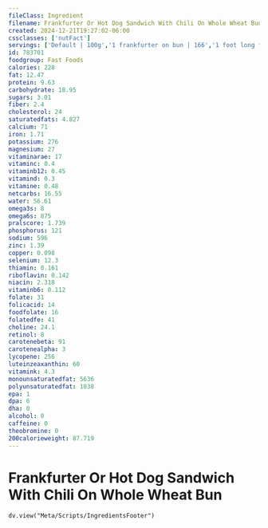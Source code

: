 ```yaml
---
fileClass: Ingredient
filename: Frankfurter Or Hot Dog Sandwich With Chili On Whole Wheat Bun
created: 2024-12-21T19:27:02-06:00
cssclasses: ['nutFact']
servings: ['Default | 100g','1 frankfurter on bun | 166','1 foot long frankfurter on bun | 269']
id: 783701
foodgroup: Fast Foods
calories: 228
fat: 12.47
protein: 9.63
carbohydrate: 18.95
sugars: 3.01
fiber: 2.4
cholesterol: 24
saturatedfats: 4.827
calcium: 71
iron: 1.71
potassium: 276
magnesium: 27
vitaminarae: 17
vitaminc: 0.4
vitaminb12: 0.45
vitamind: 0.3
vitamine: 0.48
netcarbs: 16.55
water: 56.61
omega3s: 8
omega6s: 875
pralscore: 1.739
phosphorus: 121
sodium: 596
zinc: 1.39
copper: 0.098
selenium: 12.3
thiamin: 0.161
riboflavin: 0.142
niacin: 2.318
vitaminb6: 0.112
folate: 31
folicacid: 14
foodfolate: 16
folatedfe: 41
choline: 24.1
retinol: 8
carotenebeta: 91
carotenealpha: 3
lycopene: 256
luteinzeaxanthin: 60
vitamink: 4.3
monounsaturatedfat: 5636
polyunsaturatedfat: 1038
epa: 1
dpa: 6
dha: 0
alcohol: 0
caffeine: 0
theobromine: 0
200calorieweight: 87.719
---
```


# Frankfurter Or Hot Dog Sandwich With Chili On Whole Wheat Bun

```dataviewjs
dv.view("Meta/Scripts/IngredientsFooter")
```